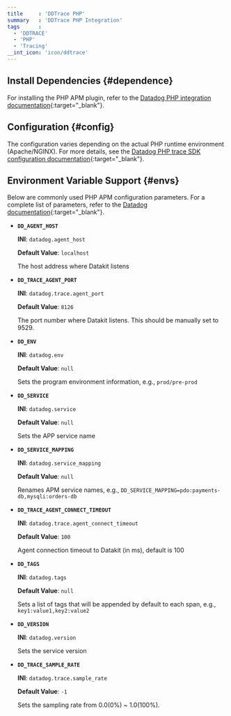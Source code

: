 ```yaml
---
title     : 'DDTrace PHP'
summary   : 'DDTrace PHP Integration'
tags      :
  - 'DDTRACE'
  - 'PHP'
  - 'Tracing'
__int_icon: 'icon/ddtrace'
---
```



## Install Dependencies {#dependence}

For installing the PHP APM plugin, refer to the [Datadog PHP integration documentation](https://docs.datadoghq.com/tracing/trace_collection/automatic_instrumentation/dd_libraries/php/#install-the-extension){:target="_blank"}.

## Configuration {#config}

The configuration varies depending on the actual PHP runtime environment (Apache/NGINX). For more details, see the [Datadog PHP trace SDK configuration documentation](https://docs.datadoghq.com/tracing/trace_collection/library_config/php/){:target="_blank"}.

## Environment Variable Support {#envs}

Below are commonly used PHP APM configuration parameters. For a complete list of parameters, refer to the [Datadog documentation](https://docs.datadoghq.com/tracing/trace_collection/library_config/php/){:target="_blank"}.

- **`DD_AGENT_HOST`**

    **INI**: `datadog.agent_host`

    **Default Value**: `localhost`

    The host address where Datakit listens

- **`DD_TRACE_AGENT_PORT`**

    **INI**: `datadog.trace.agent_port`

    **Default Value**: `8126`

    The port number where Datakit listens. This should be manually set to 9529.

- **`DD_ENV`**

    **INI**: `datadog.env`

    **Default Value**: `null`

    Sets the program environment information, e.g., `prod/pre-prod`

- **`DD_SERVICE`**

    **INI**: `datadog.service`

    **Default Value**: `null`

    Sets the APP service name

- **`DD_SERVICE_MAPPING`**

    **INI**: `datadog.service_mapping`

    **Default Value**: `null`

    Renames APM service names, e.g., `DD_SERVICE_MAPPING=pdo:payments-db,mysqli:orders-db`

- **`DD_TRACE_AGENT_CONNECT_TIMEOUT`**

    **INI**: `datadog.trace.agent_connect_timeout`

    **Default Value**: `100`

    Agent connection timeout to Datakit (in ms), default is 100

- **`DD_TAGS`**

    **INI**: `datadog.tags`

    **Default Value**: `null`

    Sets a list of tags that will be appended by default to each span, e.g., `key1:value1,key2:value2`

- **`DD_VERSION`**

    **INI**: `datadog.version`

    Sets the service version

- **`DD_TRACE_SAMPLE_RATE`**

    **INI**: `datadog.trace.sample_rate`

    **Default Value**: `-1`

    Sets the sampling rate from 0.0(0%) ~ 1.0(100%).